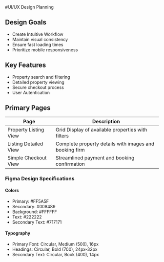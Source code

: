 #UI/UX Design Planning

## Design Goals
* Create Intuitive Workflow
* Maintain visual consistency
* Ensure fast loading times
* Prioritize mobile responsiveness

## Key Features
* Property search and filtering
* Detailed property viewing
* Secure checkout process
* User Autentication

## Primary Pages

| Page | Description           |
|------|------------------------|
| Property Listing View | Grid Display of available properties with filters |
| Listing Detailed View | Complete property details with images and booking firm |
| Simple Checkout View | Streamlined payment and booking confirmation |

### Figma Design Specifications
#### Colors
* Primary: #FF5A5F
* Secondary:  #008489
* Background: #FFFFFF
* Text: #222222
* Secondary Text: #717171

#### Typography
* Primary Font: Circular, Medium (500), 16px
* Headings: Circular, Bold (700), 24px-32px
* Secondary Text: Circular, Book (400), 14px

